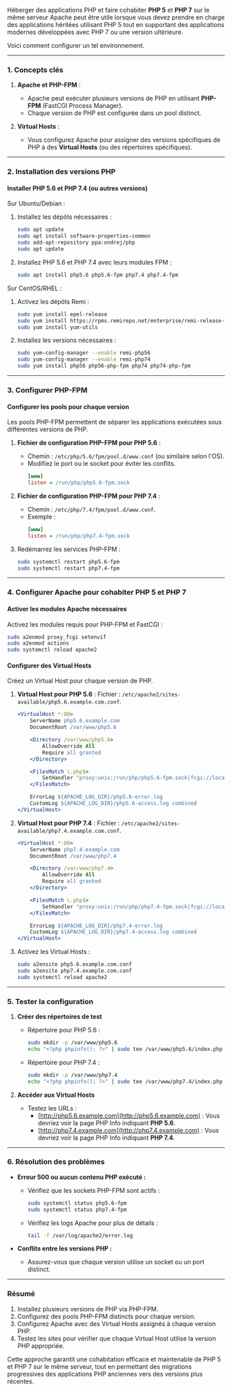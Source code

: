 Héberger des applications PHP et faire cohabiter **PHP 5** et **PHP 7** sur le même serveur Apache peut être utile lorsque vous devez prendre en charge des applications héritées utilisant PHP 5 tout en supportant des applications modernes développées avec PHP 7 ou une version ultérieure.

Voici comment configurer un tel environnement.

---

### **1. Concepts clés**

1. **Apache et PHP-FPM** :
   - Apache peut exécuter plusieurs versions de PHP en utilisant **PHP-FPM** (FastCGI Process Manager).
   - Chaque version de PHP est configurée dans un pool distinct.

2. **Virtual Hosts** :
   - Vous configurez Apache pour assigner des versions spécifiques de PHP à des **Virtual Hosts** (ou des répertoires spécifiques).

---

### **2. Installation des versions PHP**

#### **Installer PHP 5.6 et PHP 7.4 (ou autres versions)**

Sur Ubuntu/Debian :
1. Installez les dépôts nécessaires :
   ```bash
   sudo apt update
   sudo apt install software-properties-common
   sudo add-apt-repository ppa:ondrej/php
   sudo apt update
   ```

2. Installez PHP 5.6 et PHP 7.4 avec leurs modules FPM :
   ```bash
   sudo apt install php5.6 php5.6-fpm php7.4 php7.4-fpm
   ```

Sur CentOS/RHEL :
1. Activez les dépôts Remi :
   ```bash
   sudo yum install epel-release
   sudo yum install https://rpms.remirepo.net/enterprise/remi-release-7.rpm
   sudo yum install yum-utils
   ```

2. Installez les versions nécessaires :
   ```bash
   sudo yum-config-manager --enable remi-php56
   sudo yum-config-manager --enable remi-php74
   sudo yum install php56 php56-php-fpm php74 php74-php-fpm
   ```

---

### **3. Configurer PHP-FPM**

#### **Configurer les pools pour chaque version**
Les pools PHP-FPM permettent de séparer les applications exécutées sous différentes versions de PHP.

1. **Fichier de configuration PHP-FPM pour PHP 5.6** :
   - Chemin : `/etc/php/5.6/fpm/pool.d/www.conf` (ou similaire selon l'OS).
   - Modifiez le port ou le socket pour éviter les conflits.
     ```ini
     [www]
     listen = /run/php/php5.6-fpm.sock
     ```

2. **Fichier de configuration PHP-FPM pour PHP 7.4** :
   - Chemin : `/etc/php/7.4/fpm/pool.d/www.conf`.
   - Exemple :
     ```ini
     [www]
     listen = /run/php/php7.4-fpm.sock
     ```

3. Redémarrez les services PHP-FPM :
   ```bash
   sudo systemctl restart php5.6-fpm
   sudo systemctl restart php7.4-fpm
   ```

---

### **4. Configurer Apache pour cohabiter PHP 5 et PHP 7**

#### **Activer les modules Apache nécessaires**
Activez les modules requis pour PHP-FPM et FastCGI :
```bash
sudo a2enmod proxy_fcgi setenvif
sudo a2enmod actions
sudo systemctl reload apache2
```

#### **Configurer des Virtual Hosts**
Créez un Virtual Host pour chaque version de PHP.

1. **Virtual Host pour PHP 5.6** :
   Fichier : `/etc/apache2/sites-available/php5.6.example.com.conf`.
   ```apache
   <VirtualHost *:80>
       ServerName php5.6.example.com
       DocumentRoot /var/www/php5.6

       <Directory /var/www/php5.6>
           AllowOverride All
           Require all granted
       </Directory>

       <FilesMatch \.php$>
           SetHandler "proxy:unix:/run/php/php5.6-fpm.sock|fcgi://localhost"
       </FilesMatch>

       ErrorLog ${APACHE_LOG_DIR}/php5.6-error.log
       CustomLog ${APACHE_LOG_DIR}/php5.6-access.log combined
   </VirtualHost>
   ```

2. **Virtual Host pour PHP 7.4** :
   Fichier : `/etc/apache2/sites-available/php7.4.example.com.conf`.
   ```apache
   <VirtualHost *:80>
       ServerName php7.4.example.com
       DocumentRoot /var/www/php7.4

       <Directory /var/www/php7.4>
           AllowOverride All
           Require all granted
       </Directory>

       <FilesMatch \.php$>
           SetHandler "proxy:unix:/run/php/php7.4-fpm.sock|fcgi://localhost"
       </FilesMatch>

       ErrorLog ${APACHE_LOG_DIR}/php7.4-error.log
       CustomLog ${APACHE_LOG_DIR}/php7.4-access.log combined
   </VirtualHost>
   ```

3. Activez les Virtual Hosts :
   ```bash
   sudo a2ensite php5.6.example.com.conf
   sudo a2ensite php7.4.example.com.conf
   sudo systemctl reload apache2
   ```

---

### **5. Tester la configuration**

1. **Créer des répertoires de test**
   - Répertoire pour PHP 5.6 :
     ```bash
     sudo mkdir -p /var/www/php5.6
     echo "<?php phpinfo(); ?>" | sudo tee /var/www/php5.6/index.php
     ```

   - Répertoire pour PHP 7.4 :
     ```bash
     sudo mkdir -p /var/www/php7.4
     echo "<?php phpinfo(); ?>" | sudo tee /var/www/php7.4/index.php
     ```

2. **Accéder aux Virtual Hosts**
   - Testez les URLs :
     - [http://php5.6.example.com](http://php5.6.example.com) : Vous devriez voir la page PHP Info indiquant **PHP 5.6**.
     - [http://php7.4.example.com](http://php7.4.example.com) : Vous devriez voir la page PHP Info indiquant **PHP 7.4**.

---

### **6. Résolution des problèmes**

- **Erreur 500 ou aucun contenu PHP exécuté :**
  - Vérifiez que les sockets PHP-FPM sont actifs :
    ```bash
    sudo systemctl status php5.6-fpm
    sudo systemctl status php7.4-fpm
    ```
  - Vérifiez les logs Apache pour plus de détails :
    ```bash
    tail -f /var/log/apache2/error.log
    ```

- **Conflits entre les versions PHP :**
  - Assurez-vous que chaque version utilise un socket ou un port distinct.

---

### **Résumé**

1. Installez plusieurs versions de PHP via PHP-FPM.
2. Configurez des pools PHP-FPM distincts pour chaque version.
3. Configurez Apache avec des Virtual Hosts assignés à chaque version PHP.
4. Testez les sites pour vérifier que chaque Virtual Host utilise la version PHP appropriée.

Cette approche garantit une cohabitation efficace et maintenable de PHP 5 et PHP 7 sur le même serveur, tout en permettant des migrations progressives des applications PHP anciennes vers des versions plus récentes.